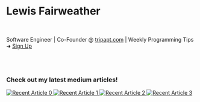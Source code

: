 # Lewis Fairweather

<br>

Software Engineer | Co-Founder @ [tripapt.com](https://tripapt.com) | Weekly Programming Tips ➜ [Sign Up](https://upscri.be/xcpynp)

<br>
<br>

### Check out my latest medium articles!
 
<a target="_blank" href="https://github-readme-medium-recent-article.vercel.app/medium/@lewisfairweather/0"><img src="https://github-readme-medium-recent-article.vercel.app/medium/@lewisfairweather/0" alt="Recent Article 0">
<a target="_blank" href="https://github-readme-medium-recent-article.vercel.app/medium/@lewisfairweather/1"><img src="https://github-readme-medium-recent-article.vercel.app/medium/@lewisfairweather/1" alt="Recent Article 1"> 
<a target="_blank" href="https://github-readme-medium-recent-article.vercel.app/medium/@lewisfairweather/2"><img src="https://github-readme-medium-recent-article.vercel.app/medium/@lewisfairweather/2" alt="Recent Article 2"> 
<a target="_blank" href="https://github-readme-medium-recent-article.vercel.app/medium/@lewisfairweather/3"><img src="https://github-readme-medium-recent-article.vercel.app/medium/@lewisfairweather/3" alt="Recent Article 3"> 
